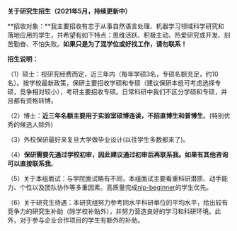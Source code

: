 **关于研究生招生（2021年5月，持续更新中）**

**招收对象：**我主要招收有志于从事自然语言处理、机器学习领域科学研究和落地应用的学生，并希望有如下特点：思维活跃、积极主动、热爱研究或开发、刻苦勤奋、不怕失败。**如果只是为了混学位或好找工作，请勿联系！**

**招生说明：**

（1）硕士：视研究经费而定，近三年内（每年学硕3名，专硕名额充足，约10名）。按学校最新政策，保研主要招收学硕和专硕（建议保研本组可考虑选择专硕，竞争相对较小），考研主要招收专硕。日常科研中我们不区分学硕和专硕，并且都有资格转博。

（2）博士：**近三年名额主要用于实验室硕博连读，不招直博生和普博生**。(特别优秀的候选人除外)

（3）外校保研最好来复旦大学做毕业设计(以往学生多数都来了)。

（4）**保研需要先通过学校初审，因此建议通过初审后再联系我。如果有其他咨询可以直接联系我**。

（5）关于本组面试：与学院面试略有不同，本组面试主要看重科研潜质、动手能力、个性以及团队协作等多重因素。高质量完成[nlp-beginner](https://github.com/FudanNLP/nlp-beginner)的学生优先。

（6）关于研究生待遇：本研究组努力参考同水平科研单位的平均水平，给出较有竞争力的研究生补助（除学校补贴外），并努力营造良好的学习和科研环境。此外，对于参与企业合作项目的学生有额外的补助。

 